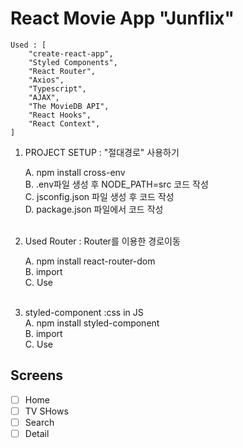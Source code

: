 # React Movie App "Junflix"

    Used : [
        "create-react-app",
        "Styled Components",
        "React Router",
        "Axios",
        "Typescript",
        "AJAX",
        "The MovieDB API",
        "React Hooks",
        "React Context",
    ]


1. PROJECT SETUP : "절대경로" 사용하기<br>

    A. npm install cross-env<br>
    B. .env파일 생성 후 NODE_PATH=src 코드 작성<br>
    C. jsconfig.json 파일 생성 후 코드 작성<br>
    D. package.json 파일에서 코드 작성<br><br>

2. Used Router : Router를 이용한 경로이동

    A. npm install react-router-dom<br>
    B. import<br>
    C. Use<br><br>

3. styled-component :css in JS<br>
    A. npm install styled-component<br>
    B. import<br>
    C. Use

## Screens

- [ ] Home
- [ ] TV SHows
- [ ] Search
- [ ] Detail